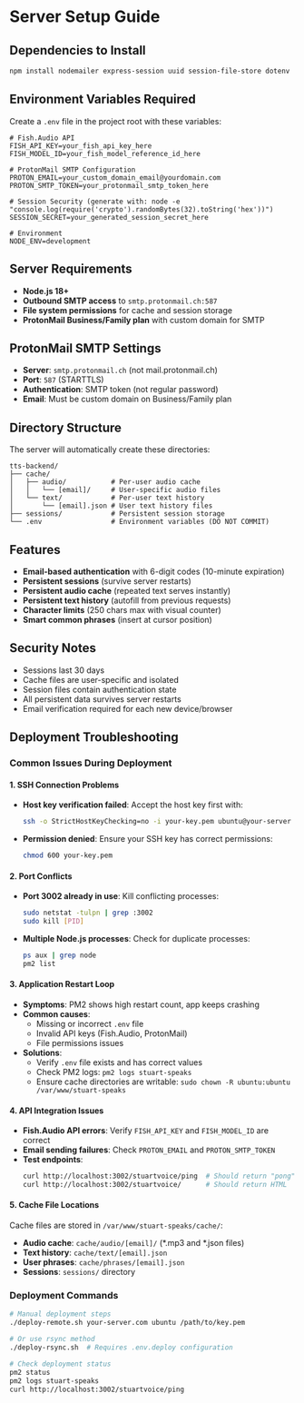 # Server Setup Guide

## Dependencies to Install
```bash
npm install nodemailer express-session uuid session-file-store dotenv
```

## Environment Variables Required
Create a `.env` file in the project root with these variables:

```env
# Fish.Audio API
FISH_API_KEY=your_fish_api_key_here
FISH_MODEL_ID=your_fish_model_reference_id_here

# ProtonMail SMTP Configuration
PROTON_EMAIL=your_custom_domain_email@yourdomain.com
PROTON_SMTP_TOKEN=your_protonmail_smtp_token_here

# Session Security (generate with: node -e "console.log(require('crypto').randomBytes(32).toString('hex'))")
SESSION_SECRET=your_generated_session_secret_here

# Environment
NODE_ENV=development
```

## Server Requirements
- **Node.js 18+** 
- **Outbound SMTP access** to `smtp.protonmail.ch:587`
- **File system permissions** for cache and session storage
- **ProtonMail Business/Family plan** with custom domain for SMTP

## ProtonMail SMTP Settings
- **Server**: `smtp.protonmail.ch` (not mail.protonmail.ch)
- **Port**: `587` (STARTTLS)
- **Authentication**: SMTP token (not regular password)
- **Email**: Must be custom domain on Business/Family plan

## Directory Structure
The server will automatically create these directories:
```
tts-backend/
├── cache/
│   ├── audio/           # Per-user audio cache
│   │   └── [email]/     # User-specific audio files
│   └── text/            # Per-user text history
│       └── [email].json # User text history files
├── sessions/            # Persistent session storage
└── .env                 # Environment variables (DO NOT COMMIT)
```

## Features
- **Email-based authentication** with 6-digit codes (10-minute expiration)
- **Persistent sessions** (survive server restarts)
- **Persistent audio cache** (repeated text serves instantly)
- **Persistent text history** (autofill from previous requests)
- **Character limits** (250 chars max with visual counter)
- **Smart common phrases** (insert at cursor position)

## Security Notes
- Sessions last 30 days
- Cache files are user-specific and isolated
- Session files contain authentication state
- All persistent data survives server restarts
- Email verification required for each new device/browser

## Deployment Troubleshooting

### Common Issues During Deployment

#### 1. SSH Connection Problems
- **Host key verification failed**: Accept the host key first with:
  ```bash
  ssh -o StrictHostKeyChecking=no -i your-key.pem ubuntu@your-server
  ```
- **Permission denied**: Ensure your SSH key has correct permissions:
  ```bash
  chmod 600 your-key.pem
  ```

#### 2. Port Conflicts
- **Port 3002 already in use**: Kill conflicting processes:
  ```bash
  sudo netstat -tulpn | grep :3002
  sudo kill [PID]
  ```
- **Multiple Node.js processes**: Check for duplicate processes:
  ```bash
  ps aux | grep node
  pm2 list
  ```

#### 3. Application Restart Loop
- **Symptoms**: PM2 shows high restart count, app keeps crashing
- **Common causes**:
  - Missing or incorrect `.env` file
  - Invalid API keys (Fish.Audio, ProtonMail)
  - File permissions issues
- **Solutions**:
  - Verify `.env` file exists and has correct values
  - Check PM2 logs: `pm2 logs stuart-speaks`
  - Ensure cache directories are writable: `sudo chown -R ubuntu:ubuntu /var/www/stuart-speaks`

#### 4. API Integration Issues
- **Fish.Audio API errors**: Verify `FISH_API_KEY` and `FISH_MODEL_ID` are correct
- **Email sending failures**: Check `PROTON_EMAIL` and `PROTON_SMTP_TOKEN`
- **Test endpoints**:
  ```bash
  curl http://localhost:3002/stuartvoice/ping  # Should return "pong"
  curl http://localhost:3002/stuartvoice/      # Should return HTML
  ```

#### 5. Cache File Locations
Cache files are stored in `/var/www/stuart-speaks/cache/`:
- **Audio cache**: `cache/audio/[email]/` (*.mp3 and *.json files)
- **Text history**: `cache/text/[email].json`
- **User phrases**: `cache/phrases/[email].json`
- **Sessions**: `sessions/` directory

### Deployment Commands
```bash
# Manual deployment steps
./deploy-remote.sh your-server.com ubuntu /path/to/key.pem

# Or use rsync method
./deploy-rsync.sh  # Requires .env.deploy configuration

# Check deployment status
pm2 status
pm2 logs stuart-speaks
curl http://localhost:3002/stuartvoice/ping
```